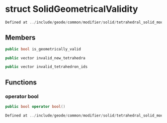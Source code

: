 # struct SolidGeometricalValidity

```cpp
Defined at ../include/geode/common/modifier/solid/tetrahedral_solid_modifier_simulation.h#27
```

## Members

```cpp
public bool is_geometrically_valid

```

```cpp
public vector invalid_new_tetrahedra

```

```cpp
public vector invalid_tetrahedron_ids

```



## Functions

### operator bool

```cpp
public bool operator bool()
```

```cpp
Defined at ../include/geode/common/modifier/solid/tetrahedral_solid_modifier_simulation.h#29
```



